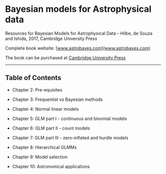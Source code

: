 # Bayesian models for Astrophysical data

Resources for Bayesian Models for Astrophysical Data - Hilbe, de Souza and Ishida, 2017, Cambridge University Press

Complete book website: [www.astrobayes.com](www.astrobayes.com)

The book can be purchased at [Cambridge University Press](https://www.cambridge.org/core/books/bayesian-models-for-astrophysical-data/A521B3BB3A2E1621EE1B907E87207218)

------------------------------------------
## Table of Contents  ##


* Chapter 2: Pre-equisites  

* Chapter 3: Frequentist vs Bayesian methods  

* Chapter 4: Normal linear models  

* Chapter 5: GLM part I - continuous and binomial models  

* Chapter 6: GLM part II - count models  

* Chapter 7: GLM part III - zero-inflated and hurdle models  

* Chapter 8: Hierarchical GLMMs  

* Chapter 9: Model selection  

* Chapter 10: Astronomical applications  
